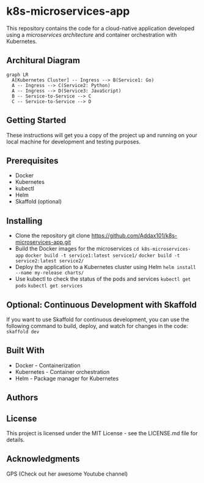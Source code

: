 # k8s-microservices-app
This repository contains the code for a cloud-native application developed using a *microservices architecture* and container orchestration with Kubernetes.

## Architural Diagram 
```mermaid
graph LR
  A[Kubernetes Cluster] -- Ingress --> B(Service1: Go)
  A -- Ingress --> C(Service2: Python)
  A -- Ingress --> D(Service3: JavaScript)
  B -- Service-to-Service --> C
  C -- Service-to-Service --> D
```

## Getting Started
These instructions will get you a copy of the project up and running on your local machine for development and testing purposes.

## Prerequisites
* Docker
* Kubernetes
* kubectl
* Helm
* Skaffold (optional)
## Installing
* Clone the repository git clone https://github.com/Addax101/k8s-microservices-app.git
* Build the Docker images for the microservices
`cd k8s-microservices-app`
`docker build -t service1:latest service1/`
`docker build -t service2:latest service2/`
* Deploy the application to a Kubernetes cluster using Helm `helm install --name my-release charts/`
* Use kubectl to check the status of the pods and services
`kubectl get pods`
`kubectl get services`
## Optional: Continuous Development with Skaffold
If you want to use Skaffold for continuous development, you can use the following command to build, deploy, and watch for changes in the code: `skaffold dev`
## Built With
* Docker - Containerization
* Kubernetes - Container orchestration
* Helm - Package manager for Kubernetes
## Authors

## License
This project is licensed under the MIT License - see the LICENSE.md file for details.

## Acknowledgments
GPS (Check out her awesome Youtube channel)
